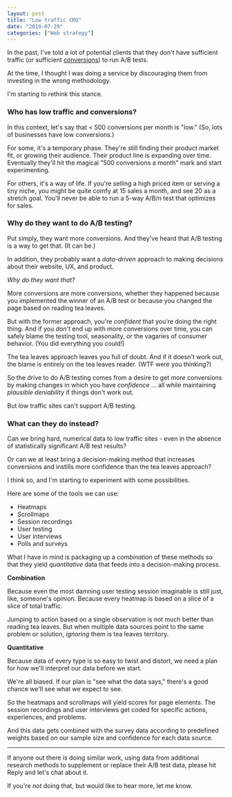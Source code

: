 ```yaml
---
layout: post
title: "Low traffic CRO"
date: "2019-07-29"
categories: ["Web strategy"]
---
```


In the past, I've told a lot of potential clients that they don't have sufficient traffic (or sufficient [conversions](https://briandavidhall.com/does-visitor-count-matter/)) to run A/B tests.

At the time, I thought I was doing a service by discouraging them from investing in the wrong methodology.

I'm starting to rethink this stance.

### Who has low traffic and conversions?

In this context, let's say that < 500 conversions per month is "low." (So, lots of businesses have low conversions.)

For some, it's a temporary phase. They're still finding their product market fit, or growing their audience. Their product line is expanding over time. Eventually they'll hit the magical "500 conversions a month" mark and start experimenting.

For others, it's a way of life. If you're selling a high priced item or serving a tiny niche, you might be quite comfy at 15 sales a month, and see 20 as a stretch goal. You'll never be able to run a 5-way A/B/n test that optimizes for sales.

### Why do they want to do A/B testing?

Put simply, they want more conversions. And they've heard that A/B testing is a way to get that. (It can be.)

In addition, they probably want a _data-driven_ approach to making decisions about their website, UX, and product.

_Why do they want that?_

More conversions are more conversions, whether they happened because you implemented the winner of an A/B test or because you changed the page based on reading tea leaves.

But with the former approach, you're _confident_ that you're doing the right thing. And if you _don't_ end up with more conversions over time, you can safely blame the testing tool, seasonality, or the vagaries of consumer behavior. (You did everything you could!)

The tea leaves approach leaves you full of doubt. And if it doesn't work out, the blame is entirely on the tea leaves reader. (WTF were you thinking?)

So the drive to do A/B testing comes from a desire to get _more_ conversions by making changes in which you have _confidence_ ... all while maintaining _plausible deniability_ if things don't work out.

But low traffic sites can't support A/B testing.

### What can they do instead?

Can we bring hard, numerical data to low traffic sites - even in the absence of statistically significant A/B test results?

Or can we at least bring a decision-making method that increases conversions and instills more confidence than the tea leaves approach?

I think so, and I'm starting to experiment with some possibilities.

Here are some of the tools we can use:

- Heatmaps
- Scrollmaps
- Session recordings
- User testing
- User interviews
- Polls and surveys

What I have in mind is packaging up a _combination_ of these methods so that they yield _quantitative_ data that feeds into a decision-making process.

**Combination**

Because even the most damning user testing session imaginable is still just, like, someone's opinion. Because every heatmap is based on a slice of a slice of total traffic.

Jumping to action based on a single observation is not much better than reading tea leaves. But when multiple data sources point to the same problem or solution, _ignoring_ them is tea leaves territory.

**Quantitative**

Because data of every type is so easy to twist and distort, we need a plan for how we'll interpret our data before we start.

We're all biased. If our plan is "see what the data says," there's a good chance we'll see what we expect to see.

So the heatmaps and scrollmaps will yield scores for page elements. The session recordings and user interviews get coded for specific actions, experiences, and problems.

And this data gets combined with the survey data according to predefined weights based on our sample size and confidence for each data source.

* * *

If anyone out there is doing similar work, using data from additional research methods to supplement or replace their A/B test data, please hit Reply and let's chat about it.

If you're _not_ doing that, but would like to hear more, let me know.
